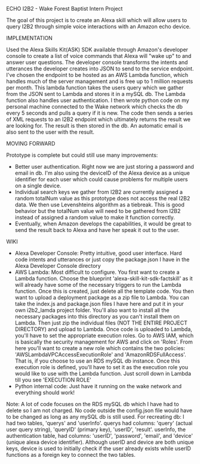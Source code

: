 ECHO I2B2 - Wake Forest Baptist Intern Project
	
The goal of this project is to create an Alexa skill which will allow users to query I2B2 through simple voice interactions with an Amazon echo device.

IMPLEMENTATION
	
Used the Alexa Skills Kit(ASK) SDK available through Amazon's developer console to create a list of voice commands that Alexa will "wake up" to and answer user questions. The developer console transforms the intents and utterances the developer creates into JSON to send to the service endpoint. I've chosen the endpoint to be hosted as an AWS Lambda function, which handles much of the server management and is free up to 1 million requests per month. This lambda function takes the users query which we gather from the JSON sent to Lambda and stores it in a mySQL db. The Lambda function also handles user authentication. I then wrote python code on my personal machine connected to the Wake network which checks the db every 5 seconds and pulls a query if it is new. The code then sends a series of XML requests to an I2B2 endpoint which ultimately returns the result we are looking for. The result is then stored in the db. An automatic email is also sent to the user with the result. 
 

MOVING FORWARD

Prototype is complete but could still use many improvements:
- Better user authentication. Right now we are just storing a password and email in db. I'm also using the deviceID of the Alexa device as a unique identifier for each user which could cause problems for multiple users on a single device.
- Individual search keys we gather from I2B2 are currently assigned a random totalNum value as this prototype does not access the real I2B2 data. We then use Levenshteins algorithm as a tiebreak. This is good behavior but the totalNum value will need to be gathered from I2B2 instead of assigned a random value to make it function correctly.
- Eventually, when Amazon develops the capabilities, it would be great to send the result back to Alexa and have her speak it out to the user. 

WIKI

- Alexa Developer Console: Pretty intuitive, good user interface. Hard code intents and utterances or just copy the package.json I have in the Alexa Developer Console directory
- AWS Lambda: Most difficult to configure. You first want to create a Lambda function. Choose the blueprint 'alexa-skill-kit-sdk-factskill' as it will already have some of the necessary triggers to run the Lambda function. Once this is created, just delete all the template code. You then want to upload a deployment package as a zip file to Lambda. You can take the index.js and package.json files I have here and put it in your own i2b2_lamda project folder. You'll also want to install all the necessary packages into this directory as you can't install them on Lambda. Then just zip the individual files (NOT THE ENTIRE PROJECT DIRECTORY) and upload to Lambda. Once code is uploaded to Lambda, you'll have to set the appropriate execution roles. Go to AWS IAM, which is basically the security management for AWS and click on 'Roles'. From here you'll want to create a new role which contains the two policies: 'AWSLambdaVPCAccessExecutionRole' and 'AmazonRDSFullAccess'. That is, if you choose to use an RDS mySQL db instance. Once this execution role is defined, you'll have to set it as the execution role you would like to use with the Lambda function. Just scroll down in Lambda till you see 'EXECUTION ROLE'
- Python internal code: Just have it running on the wake network and everything should work!

Note: A lot of code focuses on the RDS mySQL db which I have had to delete so I am not charged. No code outside the config.json file would have to be changed as long as any mySQL db is still used. For recreating db: I had two tables, 'querys' and 'userInfo'. querys had columns: 'query' (actual user query string), 'queryID' (primary key), 'userID', 'result'. userInfo, the authentication table, had columns: 'userID', 'password', 'email', and 'device' (unique alexa device identifier). Although userID and device are both unique keys, device is used to initially check if the user already exists while userID functions as a foreign key to connect the two tables. 



